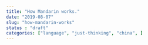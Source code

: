 ```yaml
---
title: "How Mandarin works."
date: "2019-08-07"
slug: "how-mandarin-works"
status : "draft"
categories: ["language", "just-thinking", "china", ]
---
```



